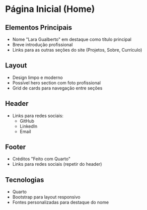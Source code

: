 # Página Inicial (Home)

## Elementos Principais
- Nome "Lara Gualberto" em destaque como título principal
- Breve introdução profissional
- Links para as outras seções do site (Projetos, Sobre, Currículo)

## Layout
- Design limpo e moderno
- Possível hero section com foto profissional
- Grid de cards para navegação entre seções

## Header
- Links para redes sociais:
  - GitHub
  - LinkedIn
  - Email

## Footer
- Créditos "Feito com Quarto"
- Links para redes sociais (repetir do header)

## Tecnologias
- Quarto
- Bootstrap para layout responsivo
- Fontes personalizadas para destaque do nome 